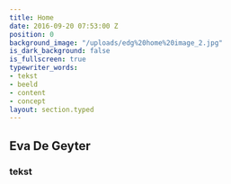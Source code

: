 ```yaml
---
title: Home
date: 2016-09-20 07:53:00 Z
position: 0
background_image: "/uploads/edg%20home%20image_2.jpg"
is_dark_background: false
is_fullscreen: true
typewriter_words:
- tekst
- beeld
- content
- concept
layout: section.typed
---
```


## Eva De Geyter

### <span id="typed">tekst</span>